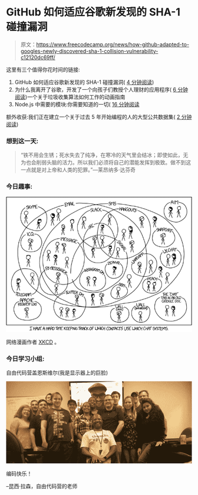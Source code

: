 # GitHub 如何适应谷歌新发现的 SHA-1 碰撞漏洞

> 原文：<https://www.freecodecamp.org/news/how-github-adapted-to-googles-newly-discovered-sha-1-collision-vulnerability-c12120dc69ff/>

这里有三个值得你花时间的链接:

1.  GitHub 如何适应谷歌新发现的 SHA-1 碰撞漏洞( [4 分钟阅读](http://bit.ly/2mMh100))
2.  为什么我离开了谷歌，开发了一个向孩子们教授个人理财的应用程序( [6 分钟阅读](http://bit.ly/2nxorsl))一个关于垃圾收集算法如何工作的动画指南
3.  Node.js 中需要的模块:你需要知道的一切( [16 分钟阅读](http://bit.ly/2nOwsXn)

额外收获:我们正在建立一个关于过去 5 年开始编程的人的大型公共数据集( [2 分钟阅读](http://bit.ly/2mKKGuv))

### 想到这一天:

> “铁不用会生锈；死水失去了纯净，在寒冷的天气里会结冰；即使如此，无为也会削弱头脑的活力。所以我们必须将自己的潜能发挥到极致。做不到这一点就是对上帝和人类的犯罪。”—莱昂纳多·达芬奇

### 今日趣事:

![CilPe2awwA9h861Y6aZao-k6BETWnUa92W4b](img/31e7fbea1374ee55c5a8a977baf4c626.png)

网络漫画作者 [XKCD](http://bit.ly/2n9UFcm) 。

### 今日学习小组:

自由代码营盖恩斯维尔(我是显示器上的巨脸)

![NTHPe-6qnIs7vz9NiO2w9biyEwsRA6zSEpzH](img/b19c3ef04f0f560271fe2f1a2bc5078a.png)

编码快乐！

–昆西·拉森，自由代码营的老师